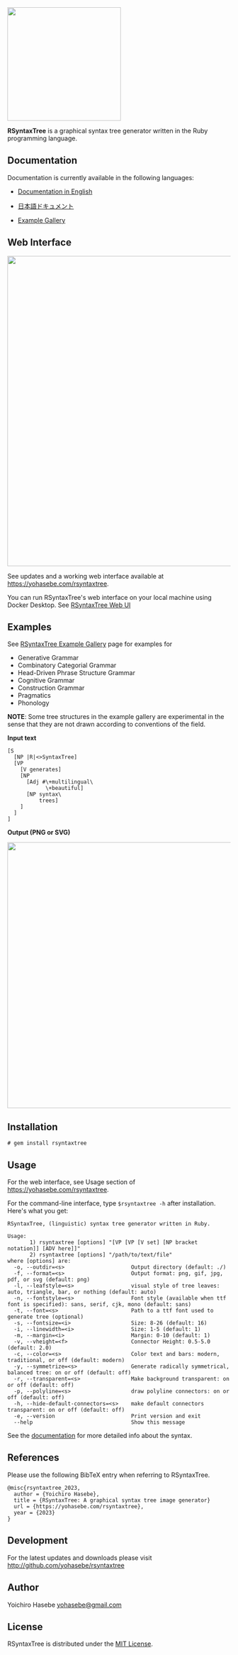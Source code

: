 <img src='https://github.com/yohasebe/rsyntaxtree/blob/master/img/rsyntaxtree.png?raw=true' style='width: 256px;' />

**RSyntaxTree** is a graphical syntax tree generator written in the Ruby programming language. 

## Documentation

Documentation is currently available in the following languages:

- [Documentation in English](https://yohasebe.github.io/rsyntaxtree/documentation)
- [日本語ドキュメント](https://yohasebe.github.io/rsyntaxtree/documentation_ja)

- [Example Gallery](https://yohasebe.github.io/rsyntaxtree/examples)
## Web Interface

<img src='https://github.com/yohasebe/rsyntaxtree/blob/master/img/rsyntaxtree-web-screenshot.png?raw=true' width='700px'/>

See updates and a working web interface available at <https://yohasebe.com/rsyntaxtree>.

You can run RSyntaxTree's web interface on your local machine using Docker Desktop. See [RSyntaxTree Web UI](https://github.com/yohasebe/rsyntaxtree_web)

## Examples

See [RSyntaxTree Example Gallery](https://yohasebe.github.io/rsyntaxtree/examples) page for examples for

- Generative Grammar
- Combinatory Categorial Grammar
- Head-Driven Phrase Structure Grammar
- Cognitive Grammar
- Construction Grammar
- Pragmatics
- Phonology

**NOTE**: Some tree structures in the example gallery are experimental in the sense that they are not drawn according to conventions of the field.

**Input text**

```text
[S
  [NP |R|<>SyntaxTree]
  [VP
    [V generates]
    [NP
      [Adj #\+multilingual\
            \+beautiful]
      [NP syntax\
          trees]
    ]
  ]
]
```

**Output (PNG or SVG)**

<img src='https://github.com/yohasebe/rsyntaxtree/blob/master/img/sample.png?raw=true' width='600' />

## Installation

`# gem install rsyntaxtree`

## Usage

For the web interface, see Usage section of <https://yohasebe.com/rsyntaxtree>.

For the command-line interface, type `$rsyntaxtree -h` after installation. Here's what you get:

```text
RSyntaxTree, (linguistic) syntax tree generator written in Ruby.

Usage:
       1) rsyntaxtree [options] "[VP [VP [V set] [NP bracket notation]] [ADV here]]"
       2) rsyntaxtree [options] "/path/to/text/file"
where [options] are:
  -o, --outdir=<s>                     Output directory (default: ./)
  -f, --format=<s>                     Output format: png, gif, jpg, pdf, or svg (default: png)
  -l, --leafstyle=<s>                  visual style of tree leaves: auto, triangle, bar, or nothing (default: auto)
  -n, --fontstyle=<s>                  Font style (available when ttf font is specified): sans, serif, cjk, mono (default: sans)
  -t, --font=<s>                       Path to a ttf font used to generate tree (optional)
  -s, --fontsize=<i>                   Size: 8-26 (default: 16)
  -i, --linewidth=<i>                  Size: 1-5 (default: 1)
  -m, --margin=<i>                     Margin: 0-10 (default: 1)
  -v, --vheight=<f>                    Connector Height: 0.5-5.0 (default: 2.0)
  -c, --color=<s>                      Color text and bars: modern, traditional, or off (default: modern)
  -y, --symmetrize=<s>                 Generate radically symmetrical, balanced tree: on or off (default: off)
  -r, --transparent=<s>                Make background transparent: on or off (default: off)
  -p, --polyline=<s>                   draw polyline connectors: on or off (default: off)
  -h, --hide-default-connectors=<s>    make default connectors transparent: on or off (default: off)
  -e, --version                        Print version and exit
  --help                               Show this message
```

See the [documentation](https://yohasebe.github.io/rsyntaxtree/documentation) for more detailed info about the syntax.

## References

Please use the following BibTeX entry when referring to RSyntaxTree.

```
@misc{rsyntaxtree_2023,
  author = {Yoichiro Hasebe},
  title = {RSyntaxTree: A graphical syntax tree image generator}
  url = {https://yohasebe.com/rsyntaxtree},
  year = {2023}
}
```

## Development

For the latest updates and downloads please visit <http://github.com/yohasebe/rsyntaxtree>

## Author

Yoichiro Hasebe <yohasebe@gmail.com>

## License

RSyntaxTree is distributed under the [MIT License](http://www.opensource.org/licenses/mit-license.php).


